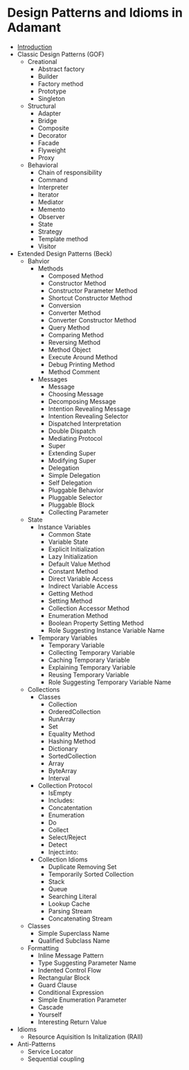# Design Patterns and Idioms in Adamant

* [Introduction](introduction.md)
* Classic Design Patterns (GOF)
  * Creational
    * Abstract factory
    * Builder
    * Factory method
    * Prototype
    * Singleton
  * Structural
    * Adapter
    * Bridge
    * Composite
    * Decorator
    * Facade
    * Flyweight
    * Proxy
  * Behavioral
    * Chain of responsibility
    * Command
    * Interpreter
    * Iterator
    * Mediator
    * Memento
    * Observer
    * State
    * Strategy
    * Template method
    * Visitor
* Extended Design Patterns (Beck)
  * Bahvior
    * Methods
      * Composed Method
      * Constructor Method
      * Constructor Parameter Method
      * Shortcut Constructor Method
      * Conversion
      * Converter Method
      * Converter Constructor Method
      * Query Method
      * Comparing Method
      * Reversing Method
      * Method Object
      * Execute Around Method
      * Debug Printing Method
      * Method Comment
    * Messages
      * Message
      * Choosing Message
      * Decomposing Message
      * Intention Revealing Message
      * Intention Revealing Selector
      * Dispatched Interpretation
      * Double Dispatch
      * Mediating Protocol
      * Super
      * Extending Super
      * Modifying Super
      * Delegation
      * Simple Delegation
      * Self Delegation
      * Pluggable Behavior
      * Pluggable Selector
      * Pluggable Block
      * Collecting Parameter
  * State
    * Instance Variables
      * Common State
      * Variable State
      * Explicit Initialization
      * Lazy Initialization
      * Default Value Method
      * Constant Method
      * Direct Variable Access
      * Indirect Variable Access
      * Getting Method
      * Setting Method
      * Collection Accessor Method
      * Enumeration Method
      * Boolean Property Setting Method
      * Role Suggesting Instance Variable Name
    * Temporary Variables
      * Temporary Variable
      * Collecting Temporary Variable
      * Caching Temporary Variable
      * Explaining Temporary Variable
      * Reusing Temporary Variable
      * Role Suggesting Temporary Variable Name
  * Collections
    * Classes
      * Collection
      * OrderedCollection
      * RunArray
      * Set
      * Equality Method
      * Hashing Method
      * Dictionary
      * SortedCollection
      * Array
      * ByteArray
      * Interval
    * Collection Protocol
      * IsEmpty
      * Includes:
      * Concatentation
      * Enumeration
      * Do
      * Collect
      * Select/Reject
      * Detect
      * Inject:into:
    * Collection Idioms
      * Duplicate Removing Set
      * Temporarily Sorted Collection
      * Stack
      * Queue
      * Searching Literal
      * Lookup Cache
      * Parsing Stream
      * Concatenating Stream
  * Classes
    * Simple Superclass Name
    * Qualified Subclass Name
  * Formatting
    * Inline Message Pattern
    * Type Suggesting Parameter Name
    * Indented Control Flow
    * Rectangular Block
    * Guard Clause
    * Conditional Expression
    * Simple Enumeration Parameter
    * Cascade
    * Yourself
    * Interesting Return Value
* Idioms
  * Resource Aquisition Is Initalization (RAII)
* Anti-Patterns
  * Service Locator
  * Sequential coupling
